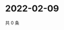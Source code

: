 # 2022-02-09

共 0 条

<!-- BEGIN WEIBO -->
<!-- 最后更新时间 Wed Feb 09 2022 08:56:24 GMT+0800 (China Standard Time) -->

<!-- END WEIBO -->
